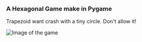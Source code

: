 ### A Hexagonal Game make in Pygame

Trapezoid want crash with a tiny circle. Don't allow it!

<img align="center" src="https://user-images.githubusercontent.com/12489333/94980969-b9ca8f00-0504-11eb-9935-42bcee68af88.png" alt="Image of the game">
